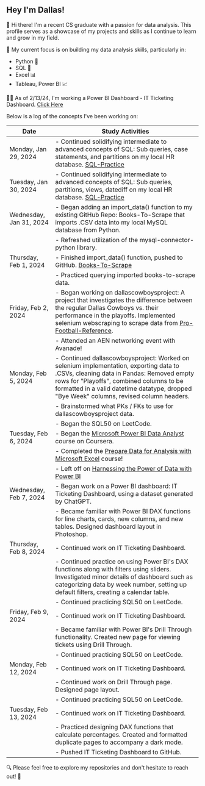 ## Hey I'm Dallas!

👋 Hi there! I'm a recent CS graduate with a passion for data analysis. This profile serves as a showcase of my projects and skills as I continue to learn and grow in my field.

🎯 My current focus is on building my data analysis skills, particularly in:
* Python 🐍
* SQL 💾
* Excel 📊
* Tableau, Power BI 📈

👨‍💻 As of 2/13/24, I'm working a Power BI Dashboard - IT Ticketing Dashboard. [Click Here]((https://github.com/Dfria/IT-Ticketing-Dashboard))

Below is a log of the concepts I've been working on:

| Date                 | Study Activities                                       |
|----------------------|--------------------------------------------------------|
| Monday, Jan 29, 2024  | - Continued solidifying intermediate to advanced concepts of SQL: Sub queries, case statements, and partitions on my local HR database. [SQL-Practice](https://github.com/Dfria/SQL-Practice) |
| Tuesday, Jan 30, 2024 | - Continued solidifying intermediate to advanced concepts of SQL: Sub queries, partitions, views, datediff on my local HR database. [SQL-Practice](https://github.com/Dfria/SQL-Practice)|
| Wednesday, Jan 31, 2024 | - Began adding an import_data() function to my existing GitHub Repo: Books-To-Scrape that imports .CSV data into my local MySQL database from Python. |
|                      | - Refreshed utilization of the mysql-connector-python library. |
| Thursday, Feb 1, 2024  | - Finished import_data() function, pushed to GitHub. [Books-To-Scrape](https://github.com/Dfria/books-to-scrape)  |
|                      | - Practiced querying imported books-to-scrape data.  |
| Friday, Feb 2, 2024    | - Began working on dallascowboysproject: A project that investigates the difference between the regular Dallas Cowboys vs. their performance in the playoffs. Implemented selenium webscraping to scrape data from [Pro-Football-Reference](https://www.pro-football-reference.com/). |
|                      | - Attended an AEN networking event with Avanade!      |
| Monday, Feb 5, 2024    | - Continued dallascowboysproject: Worked on selenium implementation, exporting data to .CSVs, cleaning data in Pandas: Removed empty rows for "Playoffs", combined columns to be formatted in a valid datetime datatype, dropped "Bye Week" columns, revised column headers. |
|                         | - Brainstormed what PKs / FKs to use for dallascowboysproject data. |
|                      | - Began the SQL50 on LeetCode.                        |
| Tuesday, Feb 6, 2024   | - Began the [Microsoft Power BI Data Analyst](https://www.coursera.org/learn/preparing-data-for-analysis-with-microsoft-excel) course on Coursera. |
|                      | - Completed the [Prepare Data for Analysis with Microsoft Excel](https://coursera.org/share/c99d31e51a11346f8f2b491b4bd02076) course! |
|                      | - Left off on [Harnessing the Power of Data with Power BI](https://www.coursera.org/learn/harnessing-the-power-of-data-with-power-bi/home/week/1) |
| Wednesday, Feb 7, 2024 | - Began work on a Power BI dashboard: IT Ticketing Dashboard, using a dataset generated by ChatGPT. |
|                      | - Became familiar with Power BI DAX functions for line charts, cards, new columns, and new tables. Designed dashboard layout in Photoshop. |
| Thursday, Feb 8, 2024  | - Continued work on IT Ticketing Dashboard. |
|                      | - Continued practice on using Power BI's DAX functions along with filters using sliders. Investigated minor details of dashboard such as categorizing data by week number, setting up default filters, creating a calendar table. |
|                      | - Continued practicing SQL50 on LeetCode.                        |
| Friday, Feb 9, 2024    |  - Continued work on IT Ticketing Dashboard. |
|                      | - Became familiar with Power BI's Drill Through functionality. Created new page for viewing tickets using Drill Through. |
|                      | - Continued practicing SQL50 on LeetCode.                        |
| Monday, Feb 12, 2024    | - Continued work on IT Ticketing Dashboard. |
|                         | -  Continued work on Drill Through page. Designed page layout. |
|                      | - Continued practicing SQL50 on LeetCode.                        |
| Tuesday, Feb 13, 2024   |  - Continued work on IT Ticketing Dashboard. |
|                      | - Practiced designing DAX functions that calculate percentages. Created and formatted duplicate pages to accompany a dark mode. |
|                      | - Pushed IT Ticketing Dashboard to GitHub. |

🔍 Please feel free to explore my repositories and don't hesitate to reach out! 📩

<!--
**Dfria/Dfria** is a ✨ _special_ ✨ repository because its `README.md` (this file) appears on your GitHub profile.


-->
